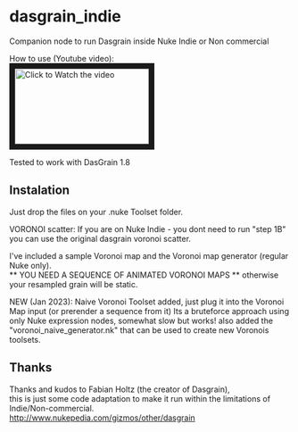 # dasgrain_indie
Companion node to run Dasgrain inside Nuke Indie or Non commercial

How to use (Youtube video):<br>
<a href="http://www.youtube.com/watch?feature=player_embedded&v=MvZW1XmKHEA" target="_blank"><img src="http://img.youtube.com/vi/MvZW1XmKHEA/mqdefault.jpg"
alt="Click to Watch the video" width="240" height="135" border="10" /></a><br>

Tested to work with DasGrain 1.8

## Instalation

Just drop the files on your .nuke Toolset folder.

VORONOI scatter:
If you are on Nuke Indie - you dont need to run "step 1B" you can use the original dasgrain voronoi scatter.

I've included a sample Voronoi map and the Voronoi map generator (regular Nuke only).<br>
** YOU NEED A SEQUENCE OF ANIMATED VORONOI MAPS ** otherwise your resampled grain will be static.

NEW (Jan 2023): Naive Voronoi Toolset added, just plug it into the Voronoi Map input (or prerender a sequence from it)
Its a bruteforce approach using only Nuke expression nodes, somewhat slow but works!
also added the "voronoi_naive_generator.nk" that can be used to create new Voronois toolsets.


## Thanks

Thanks and kudos to Fabian Holtz (the creator of Dasgrain), <br>
this is just some code adaptation to make it run within the limitations of Indie/Non-commercial.
<br>
http://www.nukepedia.com/gizmos/other/dasgrain


